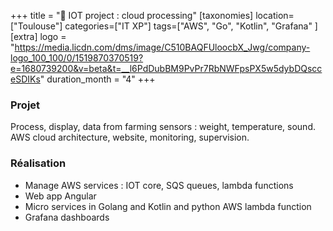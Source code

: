 +++
title = "🐝 IOT project : cloud processing"
[taxonomies]
location=["Toulouse"]
categories=["IT XP"]
tags=["AWS", "Go", "Kotlin", "Grafana" ]
[extra]
logo = "https://media.licdn.com/dms/image/C510BAQFUloocbX_Jwg/company-logo_100_100/0/1519870370519?e=1680739200&v=beta&t=__l6PdDubBM9PvPr7RbNWFpsPX5w5dybDQscceSDIKs"
duration_month = "4"
+++

### Projet

Process, display, data from farming sensors : weight, temperature, sound. AWS cloud architecture, website, monitoring, supervision.

<!-- more -->

### Réalisation

- Manage AWS services : IOT core, SQS queues, lambda functions
- Web app Angular
- Micro services in Golang and Kotlin and python AWS lambda function
- Grafana dashboards
